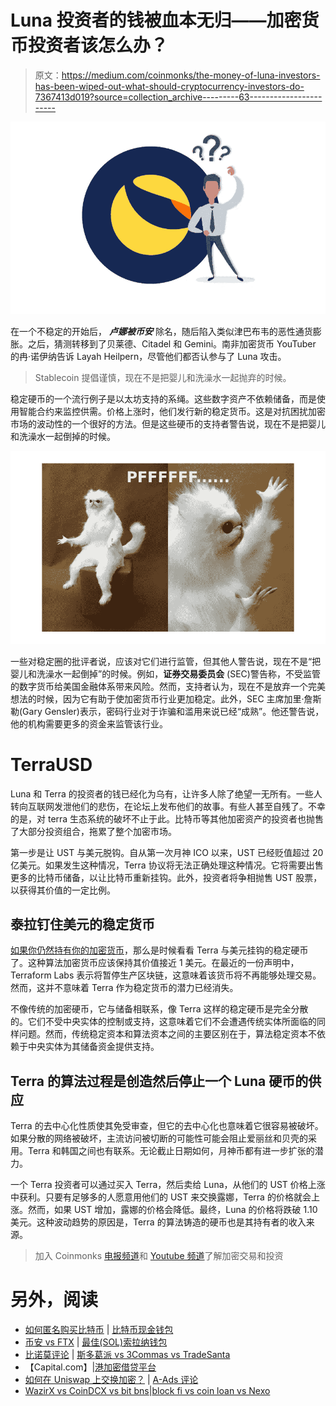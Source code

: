 # Luna 投资者的钱被血本无归——加密货币投资者该怎么办？

> 原文：<https://medium.com/coinmonks/the-money-of-luna-investors-has-been-wiped-out-what-should-cryptocurrency-investors-do-7367413d019?source=collection_archive---------63----------------------->

![](img/9458b6d72e1d6d2756431beadacd4eeb.png)

在一个不稳定的开始后， ***卢娜被币安*** 除名，随后陷入类似津巴布韦的恶性通货膨胀。之后，猜测转移到了贝莱德、Citadel 和 Gemini。南非加密货币 YouTuber 的冉·诺伊纳告诉 Layah Heilpern，尽管他们都否认参与了 Luna 攻击。

> Stablecoin 提倡谨慎，现在不是把婴儿和洗澡水一起抛弃的时候。

稳定硬币的一个流行例子是以太坊支持的系绳。这些数字资产不依赖储备，而是使用智能合约来监控供需。价格上涨时，他们发行新的稳定货币。这是对抗困扰加密市场的波动性的一个很好的方法。但是这些硬币的支持者警告说，现在不是把婴儿和洗澡水一起倒掉的时候。

![](img/5c331ecf7d7262c466b5168d0ee7adc6.png)

一些对稳定圈的批评者说，应该对它们进行监管，但其他人警告说，现在不是“把婴儿和洗澡水一起倒掉”的时候。例如，**证券交易委员会** (SEC)警告称，不受监管的数字货币给美国金融体系带来风险。然而，支持者认为，现在不是放弃一个完美想法的时候，因为它有助于使加密货币行业更加稳定。此外，SEC 主席加里·詹斯勒(Gary Gensler)表示，密码行业对于诈骗和滥用来说已经“成熟”。他还警告说，他的机构需要更多的资金来监管该行业。

# TerraUSD

Luna 和 Terra 的投资者的钱已经化为乌有，让许多人除了绝望一无所有。一些人转向互联网发泄他们的悲伤，在论坛上发布他们的故事。有些人甚至自残了。不幸的是，对 terra 生态系统的破坏不止于此。比特币等其他加密资产的投资者也抛售了大部分投资组合，拖累了整个加密市场。

第一步是让 UST 与美元脱钩。自从第一次月神 ICO 以来，UST 已经贬值超过 20 亿美元。如果发生这种情况，Terra 协议将无法正确处理这种情况。它将需要出售更多的比特币储备，以让比特币重新挂钩。此外，投资者将争相抛售 UST 股票，以获得其价值的一定比例。

## 泰拉钉住美元的稳定货币

[如果你仍然持有你的加密货币](https://cryptosoftwares.com/how-to-invest-in-cryptocurrency-everything-you-need-to-know/)，那么是时候看看 Terra 与美元挂钩的稳定硬币了。这种算法加密货币应该保持其价值接近 1 美元。在最近的一份声明中，Terraform Labs 表示将暂停生产区块链，这意味着该货币将不再能够处理交易。然而，这并不意味着 Terra 作为稳定货币的潜力已经消失。

不像传统的加密硬币，它与储备相联系，像 Terra 这样的稳定硬币是完全分散的。它们不受中央实体的控制或支持，这意味着它们不会遭遇传统实体所面临的同样问题。然而，传统稳定资本和算法资本之间的主要区别在于，算法稳定资本不依赖于中央实体为其储备资金提供支持。

## Terra 的算法过程是创造然后停止一个 Luna 硬币的供应

Terra 的去中心化性质使其免受审查，但它的去中心化也意味着它很容易被破坏。如果分散的网络被破坏，主流访问被切断的可能性可能会阻止爱丽丝和贝壳的采用。Terra 和韩国之间也有联系。无论截止日期如何，月神币都有进一步扩张的潜力。

一个 Terra 投资者可以通过买入 Terra，然后卖给 Luna，从他们的 UST 价格上涨中获利。只要有足够多的人愿意用他们的 UST 来交换露娜，Terra 的价格就会上涨。然而，如果 UST 增加，露娜的价格会降低。最终，Luna 的价格将跌破 1.10 美元。这种波动趋势的原因是，Terra 的算法铸造的硬币也是其持有者的收入来源。

> 加入 Coinmonks [电报频道](https://t.me/coincodecap)和 [Youtube 频道](https://www.youtube.com/c/coinmonks/videos)了解加密交易和投资

# 另外，阅读

*   [如何匿名购买比特币](https://coincodecap.com/buy-bitcoin-anonymously) | [比特币现金钱包](https://coincodecap.com/bitcoin-cash-wallets)
*   [币安 vs FTX](https://coincodecap.com/binance-vs-ftx) | [最佳(SOL)索拉纳钱包](https://coincodecap.com/solana-wallets)
*   [比诺莫评论](https://coincodecap.com/binomo-review) | [斯多葛派 vs 3Commas vs TradeSanta](https://coincodecap.com/stoic-vs-3commas-vs-tradesanta)
*   【Capital.com】|[港加密借贷平台](https://coincodecap.com/crypto-lending-hong-kong)
*   [如何在 Uniswap 上交换加密？](https://coincodecap.com/swap-crypto-on-uniswap) | [A-Ads 评论](https://coincodecap.com/a-ads-review)
*   [WazirX vs CoinDCX vs bit bns](/coinmonks/wazirx-vs-coindcx-vs-bitbns-149f4f19a2f1)|[block fi vs coin loan vs Nexo](/coinmonks/blockfi-vs-coinloan-vs-nexo-cb624635230d)